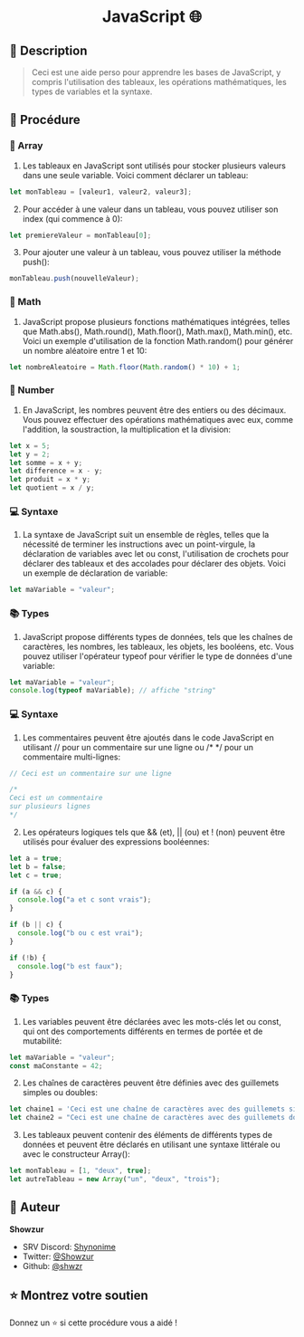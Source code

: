 <h1 align="center">JavaScript 🌐</h1>

## 📝 Description

> Ceci est une aide perso pour apprendre les bases de JavaScript, y compris l'utilisation des tableaux, les opérations mathématiques, les types de variables et la syntaxe.

## 🚀 Procédure

### 🌟 Array
1. Les tableaux en JavaScript sont utilisés pour stocker plusieurs valeurs dans une seule variable. Voici comment déclarer un tableau:
```javascript
let monTableau = [valeur1, valeur2, valeur3];
```

2. Pour accéder à une valeur dans un tableau, vous pouvez utiliser son index (qui commence à 0):
```javascript
let premiereValeur = monTableau[0];
```

3. Pour ajouter une valeur à un tableau, vous pouvez utiliser la méthode push():
```javascript
monTableau.push(nouvelleValeur);
```

### 🧮 Math
1. JavaScript propose plusieurs fonctions mathématiques intégrées, telles que Math.abs(), Math.round(), Math.floor(), Math.max(), Math.min(), etc. Voici un exemple d'utilisation de la fonction Math.random() pour générer un nombre aléatoire entre 1 et 10:
```javascript
let nombreAleatoire = Math.floor(Math.random() * 10) + 1;
```

### 🔢 Number
1. En JavaScript, les nombres peuvent être des entiers ou des décimaux. Vous pouvez effectuer des opérations mathématiques avec eux, comme l'addition, la soustraction, la multiplication et la division:
```javascript
let x = 5;
let y = 2;
let somme = x + y;
let difference = x - y;
let produit = x * y;
let quotient = x / y;

```

### 💻 Syntaxe
1. La syntaxe de JavaScript suit un ensemble de règles, telles que la nécessité de terminer les instructions avec un point-virgule, la déclaration de variables avec let ou const, l'utilisation de crochets pour déclarer des tableaux et des accolades pour déclarer des objets. Voici un exemple de déclaration de variable:
```javascript
let maVariable = "valeur";
```

### 📚 Types
1. JavaScript propose différents types de données, tels que les chaînes de caractères, les nombres, les tableaux, les objets, les booléens, etc. Vous pouvez utiliser l'opérateur typeof pour vérifier le type de données d'une variable:
```javascript
let maVariable = "valeur";
console.log(typeof maVariable); // affiche "string"
```

### 💻 Syntaxe
1. Les commentaires peuvent être ajoutés dans le code JavaScript en utilisant // pour un commentaire sur une ligne ou /* */ pour un commentaire multi-lignes:
```javascript
// Ceci est un commentaire sur une ligne

/*
Ceci est un commentaire
sur plusieurs lignes
*/
```

2. Les opérateurs logiques tels que && (et), || (ou) et ! (non) peuvent être utilisés pour évaluer des expressions booléennes:
```javascript
let a = true;
let b = false;
let c = true;

if (a && c) {
  console.log("a et c sont vrais");
}

if (b || c) {
  console.log("b ou c est vrai");
}

if (!b) {
  console.log("b est faux");
}
```

### 📚 Types
1. Les variables peuvent être déclarées avec les mots-clés let ou const, qui ont des comportements différents en termes de portée et de mutabilité:
```javascript
let maVariable = "valeur";
const maConstante = 42;
```

2. Les chaînes de caractères peuvent être définies avec des guillemets simples ou doubles:
```javascript
let chaine1 = 'Ceci est une chaîne de caractères avec des guillemets simples';
let chaine2 = "Ceci est une chaîne de caractères avec des guillemets doubles";
```

3. Les tableaux peuvent contenir des éléments de différents types de données et peuvent être déclarés en utilisant une syntaxe littérale ou avec le constructeur Array():
```javascript
let monTableau = [1, "deux", true];
let autreTableau = new Array("un", "deux", "trois");
```


## 👤 Auteur

**Showzur**

* SRV Discord: [Shynonime](https://discord.gg/UHy8mZsNh8)
* Twitter: [@Showzur](https://twitter.com/Showzur)
* Github: [@shwzr](https://github.com/shwzr)

## ⭐️ Montrez votre soutien

Donnez un ⭐️ si cette procédure vous a aidé !

